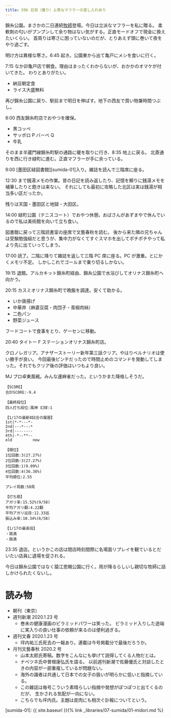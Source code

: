 ```yaml
---
title: 596 日目（曇り）上等なマフラーの差し入れあり
---
```


錦糸公園。まさかの二日連続[牧師][pastor]登場。今日は立派なマフラーを私に贈る。
柔軟剤の匂いがプンプンして余り物はない気がする。正直モードオフで現金に換えたいくらい。
首周りは寒さに困っていないのだが、とりあえず頭に巻いて夜をやり過ごす。

明け方は異様な寒さ。6:45 起き。公園東から出て亀戸にメシを食いに行く。

7:15 なか卯亀戸店で朝食。理由はまったくわからないが、おかかのオマケが付いてきた。
わりとありがたい。
* 納豆朝定食
* ライス大盛無料

再び錦糸公園に戻り、駅前まで明日を伸ばす。地下の西友で買い物兼時間つぶし。

8:00 西友錦糸町店でおやつを確保。
* 黒コッペ
* サッポロ P バーベ Q
* 牛乳

そのまま半蔵門線錦糸町駅の通路に暖を取りに行き、8:35 地上に戻る。
北斎通りを西に行き緑町に進む。正直マフラーが手に余っている。

9:00 [墨田区緑図書館][sumida-01]入り。雑誌を読んで三階席に座る。

12:30 まで銭湯メモの作業。昔の日記を読み返したり、記憶を頼りに銭湯メモを補筆したりと飽きは来ない。
それにしても最初に攻略した北区は実は銭湯が相当多い区だったか。

残りは天国・墨田区と地獄・大田区。

14:00 緑町公園（テニスコート）でおやつ休憩。おばさんがあずまやで休んでいるので私は美術館を向いて立ち食い。

図書館に戻って三階読書室の座席で文藝春秋を読む。
後から来た隣の兄ちゃんは受験勉強組だと思うが、集中力がなくてすぐスマホを出してポチポチやって私より先に出ていってしまう。

17:00 読了。二階に降りて雑誌を返して三階 PC 席に座る。PC が激重。とにかくメモリ不足。
しかしこれでゴールまで乗り切るしかない。

19:15 退館。アルカキット錦糸町経由、錦糸公園で水浴びしてオリナス錦糸町へ向かう。

20:15 カスミオリナス錦糸町で晩飯を調達。安くて助かる。
* いか唐揚げ
* 中華丼（麻婆豆腐・肉団子・青椒肉絲）
* 二色パン
* 野菜ジュース

フードコートで食事をとり、ゲーセンに移動。

20:40 タイトー F ステーションオリナス錦糸町店。

クロノレガリア。アナザーストーリー新年第三話クリア。やはりベルナリオは使い勝手が良い。
今回最後ピンチだったので時間止めのコマンドを発動してしまった。それでもクリア後の評価はいつもより良い。

MJ プロ卓東風戦。みんな運麻雀だった。というかまた降格しそうだ。

```text
【SCORE】
合計SCORE:-9.4

【最終段位】
四人打ち段位:風神 幻球:1

【1/17の最新8試合の履歴】
1st|*-*---*-
2nd|---*---*
3rd|--------
4th|-*--**--
old         new

【順位】
1位回数:3(27.27%)
2位回数:3(27.27%)
3位回数:1(9.09%)
4位回数:4(36.36%)
平均順位:2.55

プレイ局数:58局

【打ち筋】
アガリ率:15.52%(9/58)
平均アガリ翻:4.22翻
平均アガリ巡目:12.33巡
振込み率:10.34%(6/58)

【1/17の最高役】
・跳満
・跳満
```

23:35 退店。というかこの店は閉店時刻間際に名場面リプレイを観ているとだいたい店員に退場を促される。

今日は錦糸公園ではなく猿江恩賜公園に行く。雨が降るらしいし親切な牧師に話しかけられたくないし。

# 読み物

* 朝刊（東京）
* 週刊新潮 2020.1.23 号
  * 巻末の健康漫画のピラミッドパワーは笑った。
    ピラミッド入りした途端に実入りの良い仕事の依頼が来るのは便利過ぎる。
* 週刊文春 2020.1.23 号
  * 坪内祐三氏死去の一報あり。連載は今号掲載分で最後だろうか。
* 月刊文藝春秋 2020.2 号
  * 山本太郎氏寄稿。数字をこんなにも挙げて説得してくる人物だとは。
  * ナベツネ氏中曽根康弘氏を語る。
    以前週刊新潮で佐藤優氏と対談したときの内容が一部重複しているが問題ない。
  * 海外の識者は共通して日本での女子の扱いが明らかに低いと指摘している。
  * この雑誌は毎号こういう素晴らしい指摘や発想がぽつぽつと出てくるのだが、
    生かされる気配が一向にない。
  * こちらでも坪内氏。主題は皮肉にも相次ぐ訃報についてという。

[pastor]: http://www.emcworld.tv/
[sumida-01]: {{ site.baseurl }}{% link _libraries/07-sumida/01-midori.md %}
